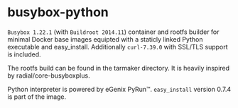 # busybox-python

`Busybox 1.22.1` (with `Buildroot 2014.11`) container and rootfs builder for minimal Docker base images 
equipted with a staticly linked Python executable and easy_install.
Additionally `curl-7.39.0` with SSL/TLS support is included.

The rootfs build can be found in the tarmaker directory. It is heavily 
inspired by radial/core-busyboxplus.

Python interpreter is powered by eGenix PyRun™. `easy_install` version 
0.7.4 is part of the image. 
